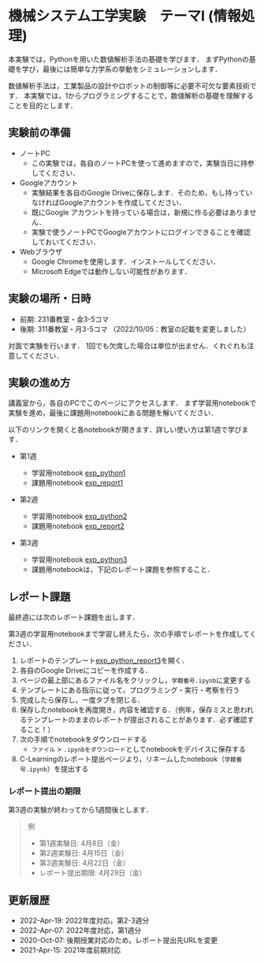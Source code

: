 # 機械システム工学実験　テーマI (情報処理)


本実験では，Pythonを用いた数値解析手法の基礎を学びます．
まずPythonの基礎を学び，最後には簡単な力学系の挙動をシミュレーションします．

数値解析手法は，工業製品の設計やロボットの制御等に必要不可欠な要素技術です．
本実験では，1からプログラミングすることで，数値解析の基礎を理解することを目的とします．


## 実験前の準備

- ノートPC
    - この実験では，各自のノートPCを使って進めますので，実験当日に持参してください．
- Googleアカウント
    - 実験結果を各自のGoogle Driveに保存します．そのため，もし持っていなければGoogleアカウントを作成してください．
    - 既にGoogle アカウントを持っている場合は，新規に作る必要はありません．
    - 実験で使うノートPCでGoogleアカウントにログインできることを確認しておいてください．
- Webブラウザ
    - Google Chromeを使用します．インストールしてください．
    - Microsoft Edgeでは動作しない可能性があります．


## 実験の場所・日時

- 前期: 231番教室・金3-5コマ
- 後期: 311番教室・月3-5コマ （2022/10/05：教室の記載を変更しました）

対面で実験を行います．
1回でも欠席した場合は単位が出ません．くれぐれも注意してください．


## 実験の進め方

講義室から，各自のPCでこのページにアクセスします．
まず学習用notebookで実験を進め，最後に課題用notebookにある問題を解いてください．

以下のリンクを開くと各notebookが開きます．詳しい使い方は第1週で学びます．

- 第1週
    - 学習用notebook [exp_python1](https://colab.research.google.com/github/yyamnk/numerical-methods-py3/blob/master/exp_python1.ipynb)
    - 課題用notebook [exp_report1](https://colab.research.google.com/github/yyamnk/numerical-methods-py3/blob/master/exp_report1.ipynb)

- 第2週
    - 学習用notebook [exp_python2](https://colab.research.google.com/github/yyamnk/numerical-methods-py3/blob/master/exp_python2.ipynb)
    - 課題用notebook [exp_report2](https://colab.research.google.com/github/yyamnk/numerical-methods-py3/blob/master/exp_report2.ipynb)

- 第3週
    - 学習用notebook [exp_python3](https://colab.research.google.com/github/yyamnk/numerical-methods-py3/blob/master/exp_python3.ipynb)
    - 課題用notebookは，下記のレポート課題を参照すること．


## レポート課題

最終週には次のレポート課題を出します．

第3週の学習用notebookまで学習し終えたら，次の手順でレポートを作成してください．
1. レポートのテンプレート[exp_python_report3](https://colab.research.google.com/github/yyamnk/numerical-methods-py3/blob/master/exp_report3.ipynb)を開く．
2. 各自のGoogle Driveにコピーを作成する．
3. ページの最上部にあるファイル名をクリックし，`学籍番号.ipynb`に変更する
4. テンプレートにある指示に従って，プログラミング・実行・考察を行う
5. 完成したら保存し，一度タブを閉じる．
6. 保存したnotebookを再度開き，内容を確認する．（例年，保存ミスと思われるテンプレートのままのレポートが提出されることがあります．必ず確認すること！）
7. 次の手順でnotebookをダウンロードする
    - `ファイル` > `.ipynbをダウンロード`としてnotebookをデバイスに保存する
    <!--
    - スマホの場合
        - `ファイル` > `ドライブで探す`として，Google Drive上のnotebook一覧を開く
        - `学籍番号.ipynb`の右側にあるメニュー （縦3点リーダー, ︙）> ダウンロード としてnotebookをデバイスに保存する
    -->
8. C-Learningのレポート提出ページより，リネームしたnotebook（`学籍番号.ipynb`）を提出する

### レポート提出の期限

第3週の実験が終わってから1週間後とします．

> 例
> - 第1週実験日: 4月8日（金）
> - 第2週実験日: 4月15日（金）
> - 第3週実験日: 4月22日（金）
> - レポート提出期限: 4月29日（金）


## 更新履歴

- 2022-Apr-19: 2022年度対応，第2-3週分
- 2022-Apr-07: 2022年度対応，第1週分
- 2020-Oct-07: 後期授業対応のため，レポート提出先URLを変更
- 2021-Apr-15: 2021年度前期対応
